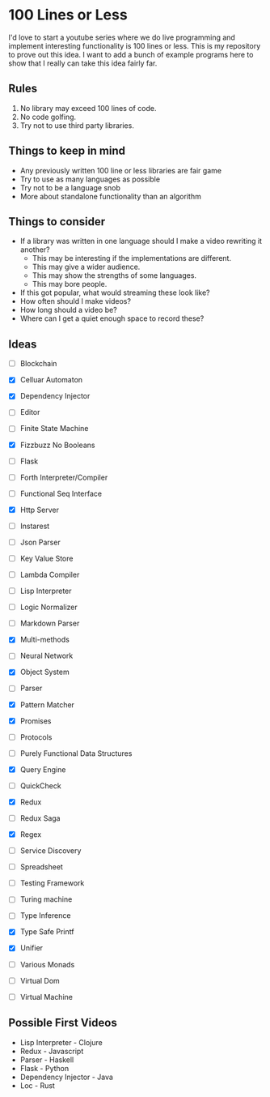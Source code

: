 # 100 Lines or Less

I'd love to start a youtube series where we do live programming and implement interesting functionality is 100 lines or less. This is my repository to prove out this idea. I want to add a bunch of example programs here to show that I really can take this idea fairly far.

## Rules

1. No library may exceed 100 lines of code.
2. No code golfing.
3. Try not to use third party libraries.

## Things to keep in mind

* Any previously written 100 line or less libraries are fair game
* Try to use as many languages as possible
* Try not to be a language snob
* More about standalone functionality than an algorithm

## Things to consider

* If a library was written in one language should I make a video rewriting it another?
    * This may be interesting if the implementations are different.
    * This may give a wider audience.
    * This may show the strengths of some languages.
    * This may bore people.
* If this got popular, what would streaming these look like?
* How often should I make videos?
* How long should a video be?
* Where can I get a quiet enough space to record these?


## Ideas

- [ ] Blockchain
- [x] Celluar Automaton
- [x] Dependency Injector
- [ ] Editor
- [ ] Finite State Machine
- [x] Fizzbuzz No Booleans
- [ ] Flask
- [ ] Forth Interpreter/Compiler
- [ ] Functional Seq Interface
- [x] Http Server
- [ ] Instarest
- [ ] Json Parser
- [ ] Key Value Store
- [ ] Lambda Compiler
- [ ] Lisp Interpreter
- [ ] Logic Normalizer
- [ ] Markdown Parser
- [x] Multi-methods
- [ ] Neural Network
- [x] Object System
- [ ] Parser
- [x] Pattern Matcher
- [x] Promises
- [ ] Protocols
- [ ] Purely Functional Data Structures
- [x] Query Engine
- [ ] QuickCheck
- [x] Redux
- [ ] Redux Saga
- [x] Regex
- [ ] Service Discovery
- [ ] Spreadsheet
- [ ] Testing Framework
- [ ] Turing machine
- [ ] Type Inference
- [x] Type Safe Printf
- [x] Unifier
- [ ] Various Monads
- [ ] Virtual Dom
- [ ] Virtual Machine


## Possible First Videos 

* Lisp Interpreter - Clojure
* Redux - Javascript
* Parser - Haskell
* Flask - Python
* Dependency Injector - Java
* Loc - Rust
